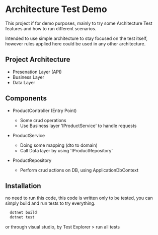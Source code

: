 
# Architecture Test Demo 

This project if for demo purposes, mainly to try some Architecture Test features and how to run different scenarios. 

Intended to use simple architecture to stay focused on the test itself, however rules applied here could be used in any other architecture.


## Project Architecture

- Presenation Layer (API)
- Business Layer 
- Data Layer 



## Components 
- ProductController (Entry Point) 
    - Some crud operations
    - Use Business layer 'IProductService' to handle requests 


- ProductService 
    - Doing some mapping (dto to domain)
    - Call Data layer by using 'IProductRepository'  

- ProductRepository
    - Perform crud actions on DB, using ApplicationDbContext  


## Installation

no need to run this code, this code is written only to be tested, you can simply build and run tests to try everything.


```bash
  dotnet build
  dotnet test
```

or through visual studio, by Test Explorer > run all tests   

